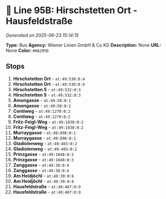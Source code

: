 # 🚌 Line 95B: Hirschstetten Ort - Hausfeldstraße

*Generated on 2025-06-23 15:14:15*

**Type:** Bus
**Agency:** Wiener Linien GmbH & Co KG
**Description:** None
**URL:** None
**Color:** `#0A295D`

## Stops

1. **Hirschstetten Ort** - `at:49:530:0:4`
2. **Hirschstetten Ort** - `at:49:530:0:4`
3. **Hirschstetten S** - `at:49:532:0:3`
4. **Hirschstetten S** - `at:49:532:0:3`
5. **Amongasse** - `at:49:58:0:1`
6. **Amongasse** - `at:49:58:0:1`
7. **Contiweg** - `at:49:1270:0:2`
8. **Contiweg** - `at:49:1270:0:2`
9. **Fritz-Feigl-Weg** - `at:49:1038:0:2`
10. **Fritz-Feigl-Weg** - `at:49:1038:0:2`
11. **Murraygasse** - `at:49:896:0:1`
12. **Murraygasse** - `at:49:896:0:1`
13. **Gladiolenweg** - `at:49:403:0:2`
14. **Gladiolenweg** - `at:49:403:0:2`
15. **Prinzgasse** - `at:49:1048:0:3`
16. **Prinzgasse** - `at:49:1048:0:3`
17. **Zanggasse** - `at:49:38:0:4`
18. **Zanggasse** - `at:49:38:0:4`
19. **Am Heidjöchl** - `at:49:39:0:6`
20. **Am Heidjöchl** - `at:49:39:0:6`
21. **Hausfeldstraße** - `at:49:487:0:9`
22. **Hausfeldstraße** - `at:49:487:0:9`